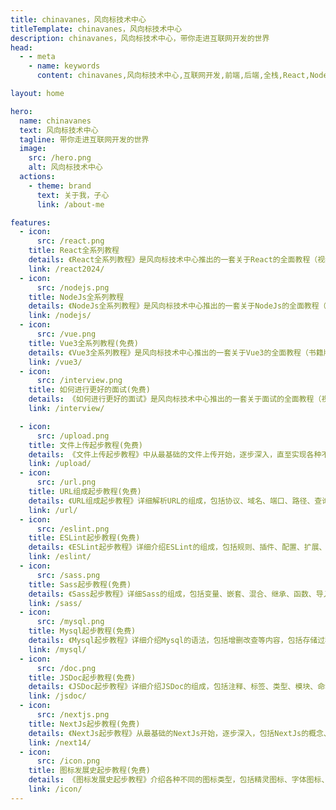 ```yaml
---
title: chinavanes，风向标技术中心
titleTemplate: chinavanes，风向标技术中心
description: chinavanes，风向标技术中心，带你走进互联网开发的世界
head:
  - - meta
    - name: keywords
      content: chinavanes,风向标技术中心,互联网开发,前端,后端,全栈,React,NodeJs,Vue3,面试,文件上传,URL,ESLint,Sass,Mysql,JSDoc

layout: home

hero:
  name: chinavanes
  text: 风向标技术中心
  tagline: 带你走进互联网开发的世界
  image:
    src: /hero.png
    alt: 风向标技术中心
  actions:
    - theme: brand
      text: 关于我，子心
      link: /about-me

features:
  - icon:
      src: /react.png
    title: React全系列教程
    details: 《React全系列教程》是风向标技术中心推出的一套关于React的全面教程（视频版），包括React的基础知识、进阶知识、近30个实战项目，项目从简单到复杂，涵盖了React的方方面面。
    link: /react2024/
  - icon:
      src: /nodejs.png
    title: NodeJs全系列教程
    details: 《NodeJs全系列教程》是风向标技术中心推出的一套关于NodeJs的全面教程（视频版），包括NodeJs的基础知识、进阶知识、上传下载、电商实战、支付流程、网络安全等内容。
    link: /nodejs/
  - icon:
      src: /vue.png
    title: Vue3全系列教程(免费)
    details: 《Vue3全系列教程》是风向标技术中心推出的一套关于Vue3的全面教程（书籍版），包括Vue3的基础知识、进阶知识、实战项目等内容。
    link: /vue3/
  - icon:
      src: /interview.png
    title: 如何进行更好的面试(免费)
    details: 《如何进行更好的面试》是风向标技术中心推出的一套关于面试的全面教程（视频版），包括面试的基础知识、进阶知识、综合应用、项目难点、如何准备简历、如何准备面试等内容。
    link: /interview/

  - icon:
      src: /upload.png
    title: 文件上传起步教程(免费)
    details: 《文件上传起步教程》中从最基础的文件上传开始，逐步深入，直至实现各种不同模式的文件上传功能，需要配合前端和后端的知识，适合初学者和进阶者，后续复杂的文件上传功能还会牵扯性能优化等众多内容。
    link: /upload/
  - icon:
      src: /url.png
    title: URL组成起步教程(免费)
    details: 《URL组成起步教程》详细解析URL的组成，包括协议、域名、端口、路径、查询参数、锚点等内容，适合初学者和进阶者，后续还会有更多关于URL的进阶内容。
    link: /url/
  - icon:
      src: /eslint.png
    title: ESLint起步教程(免费)
    details: 《ESLint起步教程》详细介绍ESLint的组成，包括规则、插件、配置、扩展、解析器等内容，还能够进行自定义插件的定义。
    link: /eslint/
  - icon:
      src: /sass.png
    title: Sass起步教程(免费)
    details: 《Sass起步教程》详细Sass的组成，包括变量、嵌套、混合、继承、函数、导入等内容，目标是能够利用Sass进行UI样式框架的设计。
    link: /sass/
  - icon:
      src: /mysql.png
    title: Mysql起步教程(免费)
    details: 《Mysql起步教程》详细介绍Mysql的语法，包括增删改查等内容，包括存储过程、触发器、事务等内容，目标是能够利用Mysql进行数据库的设计。
    link: /mysql/
  - icon:
      src: /doc.png
    title: JSDoc起步教程(免费)
    details: 《JSDoc起步教程》详细介绍JSDoc的组成，包括注释、标签、类型、模块、命名空间等内容，目标是能够利用JSDoc进行代码文档的生成。
    link: /jsdoc/
  - icon:
      src: /nextjs.png
    title: NextJs起步教程(免费)
    details: 《NextJs起步教程》从最基础的NextJs开始，逐步深入，包括NextJs的概念、路由、数据获取、静态生成、服务端渲染等内容，适合初学者和进阶者，后续还会有更多关于NextJs的进阶内容。
    link: /next14/
  - icon:
      src: /icon.png
    title: 图标发展史起步教程(免费)
    details: 《图标发展史起步教程》介绍各种不同的图标类型，包括精灵图标、字体图标、SVG图标等内容，目标是能够利用图标进行UI设计与网络应用开发。
    link: /icon/
---
```

